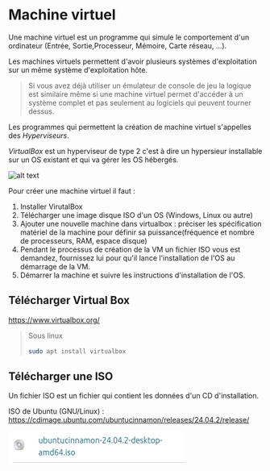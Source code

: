 # Machine virtuel
Une machine virtuel est un programme qui simule le comportement d'un ordinateur (Entrée, Sortie,Processeur, Mémoire, Carte réseau, ...).

Les machines virtuels permettent d'avoir plusieurs systèmes d'exploitation sur un même système d'exploitation hôte.

> Si vous avez déjà utiliser un émulateur de console de jeu la logique est similaire même si une machine virtuel permet d'accéder à un système complet et pas seulement au logiciels qui peuvent tourner dessus.

Les programmes qui permettent la création de machine virtuel s'appelles des *Hyperviseurs*.

*VirtualBox* est un hyperviseur de type 2 c'est à dire un hypersieur installable sur un OS existant et qui va gérer les OS hébergés.

![alt text](../../images/image-34.png)

Pour créer une machine virtuel il faut :

1. Installer VirutalBox
2. Télécharger une image disque ISO d'un OS (Windows, Linux ou autre)
3. Ajouter une nouvelle machine dans virtualbox : préciser les spécification matériel de la machine pour définir sa puissance(fréquence et nombre de processeurs, RAM, espace disque)
4. Pendant le processus de création de la VM un fichier ISO vous est demandez, fournissez lui pour qu'il lance l'installation de l'OS au démarrage de la VM.
5. Démarrer la machine et suivre les instructions d'installation de l'OS.

## Télécharger Virtual Box

https://www.virtualbox.org/

> Sous linux
> ```bash
> sudo apt install virtualbox
> ```

## Télécharger une ISO 
Un fichier ISO est un fichier qui contient les données d'un CD d'installation.

ISO de Ubuntu (GNU/Linux) : https://cdimage.ubuntu.com/ubuntucinnamon/releases/24.04.2/release/

![alt text](image.png)

